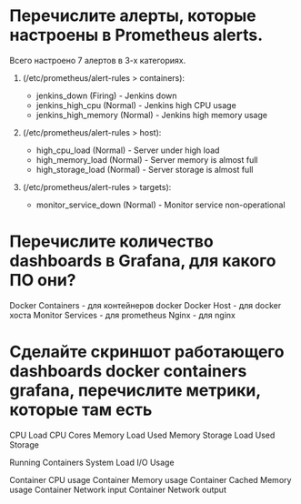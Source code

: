 # Перечислите алерты, которые настроены в Prometheus alerts.

Всего настроено 7 алертов в 3-х категориях.

1. (/etc/prometheus/alert-rules > containers):
   - jenkins_down (Firing) - Jenkins down
   - jenkins_high_cpu (Normal) - Jenkins high CPU usage
   - jenkins_high_memory (Normal) - Jenkins high memory usage

2. (/etc/prometheus/alert-rules > host):
   - high_cpu_load (Normal) - Server under high load
   - high_memory_load (Normal) - Server memory is almost full
   - high_storage_load (Normal) - Server storage is almost full

3. (/etc/prometheus/alert-rules > targets):
   - monitor_service_down (Normal) - Monitor service non-operational

# Перечислите количество dashboards в Grafana, для какого ПО они?

Docker Containers - для контейнеров docker
Docker Host - для docker хоста
Monitor Services - для prometheus
Nginx - для nginx

# Сделайте скриншот работающего dashboards docker containers grafana, перечислите метрики, которые там есть
CPU Load
CPU Cores
Memory Load
Used Memory
Storage Load
Used Storage

Running Containers
System Load
I/O Usage

Container CPU usage
Container Memory usage 
Container Cached Memory usage
Container Network input
Container Network output
